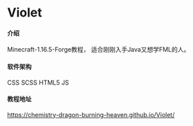 # Violet

#### 介绍
Minecraft-1.16.5-Forge教程，
适合刚刚入手Java又想学FML的人。

#### 软件架构
CSS
SCSS
HTML5
JS
#### 教程地址
https://chemistry-dragon-burning-heaven.github.io/Violet/

